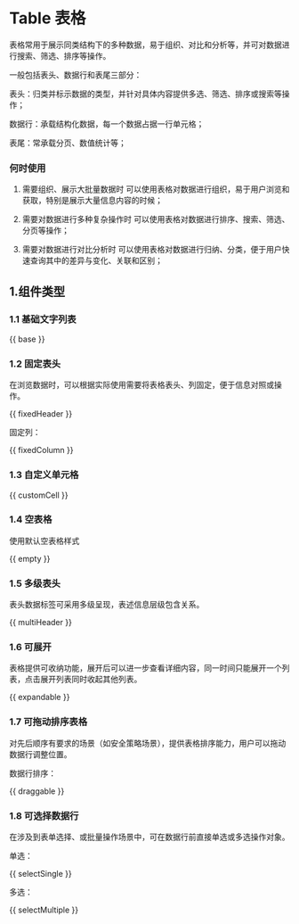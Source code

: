 # Table 表格

表格常用于展示同类结构下的多种数据，易于组织、对比和分析等，并可对数据进行搜索、筛选、排序等操作。

一般包括表头、数据行和表尾三部分：<br>

表头：归类并标示数据的类型，并针对具体内容提供多选、筛选、排序或搜索等操作；

数据行：承载结构化数据，每一个数据占据一行单元格；

表尾：常承载分页、数值统计等；


### 何时使用
1. 需要组织、展示大批量数据时
可以使用表格对数据进行组织，易于用户浏览和获取，特别是展示大量信息内容的时候；

2. 需要对数据进行多种复杂操作时
可以使用表格对数据进行排序、搜索、筛选、分页等操作；

3. 需要对数据进行对比分析时
可以使用表格对数据进行归纳、分类，便于用户快速查询其中的差异与变化、关联和区别；

## 1.组件类型

### 1.1 基础文字列表

{{ base }}

### 1.2 固定表头

在浏览数据时，可以根据实际使用需要将表格表头、列固定，便于信息对照或操作。

{{ fixedHeader }}

固定列：

{{ fixedColumn }}

### 1.3 自定义单元格

{{ customCell }}

### 1.4 空表格

使用默认空表格样式

{{ empty }}

### 1.5 多级表头

表头数据标签可采用多级呈现，表述信息层级包含关系。

{{ multiHeader }}

### 1.6 可展开

表格提供可收纳功能，展开后可以进一步查看详细内容，同一时间只能展开一个列表，点击展开列表同时收起其他列表。

{{ expandable }}

### 1.7 可拖动排序表格
对先后顺序有要求的场景（如安全策略场景），提供表格排序能力，用户可以拖动数据行调整位置。

数据行排序：

{{ draggable }}

### 1.8 可选择数据行

在涉及到表单选择、或批量操作场景中，可在数据行前直接单选或多选操作对象。

单选：

{{ selectSingle }}

多选：

{{ selectMultiple }}


